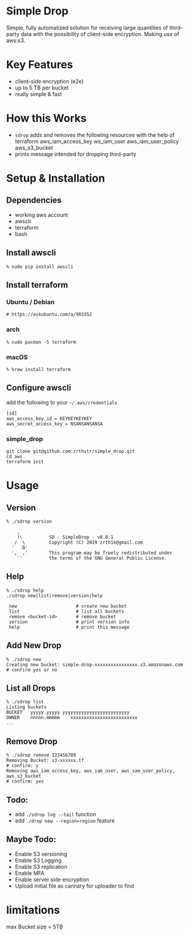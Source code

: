 
# Simple Drop
Simple, fully automatized solution for receiving large quantities of third-party data with the possibility of client-side encryption. Making use of aws:s3.

# Key Features
* client-side encryption (e2e)
* up to 5 TB per bucket
* really simple & fast

# How this Works
* `sdrop` adds and removes the following resources with the help of terraform
aws_iam_access_key
ws_iam_user
aws_iam_user_policy
aws_s3_bucket
* prints message intended for dropping third-party
 

# Setup & Installation
## Dependencies
* working aws account
* awscli
* terraform
* bash

## Install awscli
`% sudo pip install awscli`

## Install terraform
### Ubuntu / Debian 
`# https://askubuntu.com/a/983352 `

### arch
`% sudo pacman -S terraform`

### macOS
`% brew install terraform`

## Configure awscli
add the following to your `~/.aws/credentials`
```
[sd]
aws_access_key_id = KEYKEYKEYKEY
aws_secret_access_key = NSANSANSANSA
```

### simple_drop
```
git clone git@github.com:zrthstr/simple_drop.git
cd aws
terraform init
```

# Usage
## Version
```
% ./sdrop version

    ,
    )\          SD - SimpleDrop - v0.0.1
   /  \         Copyright (C) 2019 zrth1k@gmail.com
  '   D'
  ',  ,'        This program may be freely redistributed under
    `'          the terms of the GNU General Public License.
```

## Help
```
% ./sdrop help 
./sdrop new|list|remove|version|help

 new                      # create new bucket
 list                     # list all buckets
 remove <bucket-id>       # remove bucket 
 version                  # print version info
 help                     # print this message
```
## Add New Drop
```
% ./sdrop new
Creating new bucket: simple-drop-xxxxxxxxxxxxxxxx.s3.amazonaws.com
# confirm yes or no
```
## List all Drops
```
% ./sdrop list 
Listing buckets
BUCKET   yyyyy.yyyyy yyyyyyyyyyyyyyyyyyyyyyyyy
OWNER	 nnnnn.mmmmm	xxxxxxxxxxxxxxxxxxxxxxxxx
...
```
## Remove Drop
```
% ./sdrop remove 123456789
Removing Bucket: s3-xxxxxx.tf
# confirm: y
Removing aws_iam_access_key, aws_iam_user, aws_iam_user_policy, aws_s3_bucket
# confirm: yes
```

## Todo:
* add `./sdrop log --tail` function
* add `./drop new --region=region` feature

## Maybe Todo:
* Enable S3 versioning
* Enable S3 Logging
* Enable S3 replication
* Enable MFA
* Enable server side encryption
* Upload initial file as cannary for uploader to find

# limitations
max Bucket size = 5TB

